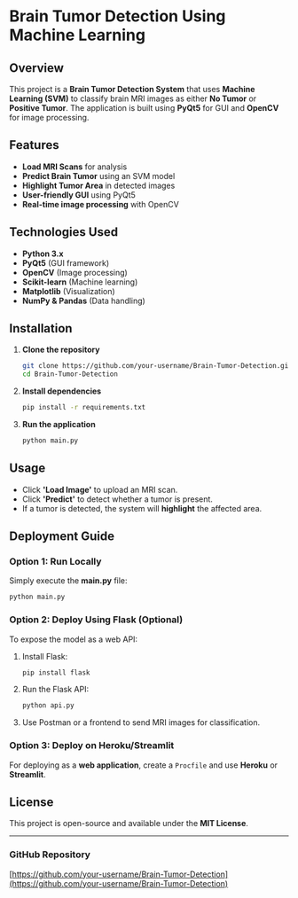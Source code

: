 # Brain Tumor Detection Using Machine Learning

## Overview
This project is a **Brain Tumor Detection System** that uses **Machine Learning (SVM)** to classify brain MRI images as either **No Tumor** or **Positive Tumor**. The application is built using **PyQt5** for GUI and **OpenCV** for image processing.

## Features
- **Load MRI Scans** for analysis
- **Predict Brain Tumor** using an SVM model
- **Highlight Tumor Area** in detected images
- **User-friendly GUI** using PyQt5
- **Real-time image processing** with OpenCV

## Technologies Used
- **Python 3.x**
- **PyQt5** (GUI framework)
- **OpenCV** (Image processing)
- **Scikit-learn** (Machine learning)
- **Matplotlib** (Visualization)
- **NumPy & Pandas** (Data handling)

## Installation

1. **Clone the repository**
   ```sh
   git clone https://github.com/your-username/Brain-Tumor-Detection.git
   cd Brain-Tumor-Detection
   ```

2. **Install dependencies**
   ```sh
   pip install -r requirements.txt
   ```

3. **Run the application**
   ```sh
   python main.py
   ```

## Usage
- Click **'Load Image'** to upload an MRI scan.
- Click **'Predict'** to detect whether a tumor is present.
- If a tumor is detected, the system will **highlight** the affected area.

## Deployment Guide

### Option 1: Run Locally
Simply execute the **main.py** file:
```sh
python main.py
```

### Option 2: Deploy Using Flask (Optional)
To expose the model as a web API:
1. Install Flask:
   ```sh
   pip install flask
   ```
2. Run the Flask API:
   ```sh
   python api.py
   ```
3. Use Postman or a frontend to send MRI images for classification.

### Option 3: Deploy on **Heroku/Streamlit**
For deploying as a **web application**, create a `Procfile` and use **Heroku** or **Streamlit**.


## License
This project is open-source and available under the **MIT License**.

---
### **GitHub Repository**
[https://github.com/your-username/Brain-Tumor-Detection](https://github.com/your-username/Brain-Tumor-Detection)

